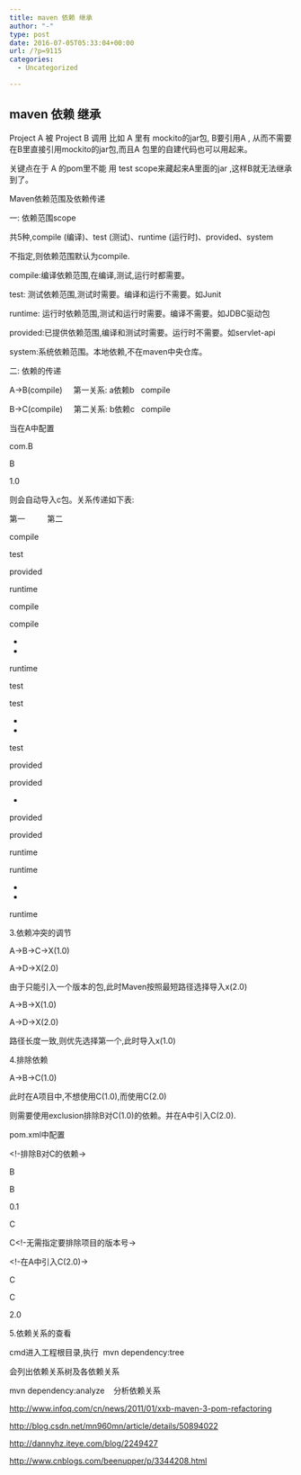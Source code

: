 ```yaml
---
title: maven 依赖 继承
author: "-"
type: post
date: 2016-07-05T05:33:04+00:00
url: /?p=9115
categories:
  - Uncategorized

---
```

## maven 依赖 继承

Project A 被 Project B 调用 比如 A 里有 mockito的jar包, B要引用A , 从而不需要在B里直接引用mockito的jar包,而且A 包里的自建代码也可以用起来。

关键点在于 A 的pom里不能 用 test scope来藏起来A里面的jar ,这样B就无法继承到了。


Maven依赖范围及依赖传递

一:  依赖范围scope

共5种,compile (编译)、test (测试)、runtime (运行时)、provided、system

不指定,则依赖范围默认为compile.


compile:编译依赖范围,在编译,测试,运行时都需要。

test: 测试依赖范围,测试时需要。编译和运行不需要。如Junit

runtime: 运行时依赖范围,测试和运行时需要。编译不需要。如JDBC驱动包

provided:已提供依赖范围,编译和测试时需要。运行时不需要。如servlet-api

system:系统依赖范围。本地依赖,不在maven中央仓库。

二: 依赖的传递

A->B(compile)     第一关系: a依赖b   compile

B->C(compile)     第二关系: b依赖c   compile


当在A中配置

<dependency>
  
<groupId>com.B</groupId>
  
B</artifactId>
  
<version>1.0</version>
  
</dependency>

则会自动导入c包。关系传递如下表: 


第一          第二
  
compile
  
test
  
provided
  
runtime
  
compile
  
compile
  
-
  
-
  
runtime
  
test
  
test
  
-
  
-
  
test
  
provided
  
provided
  
-
  
provided
  
provided
  
runtime
  
runtime
  
-
  
-
  
runtime
  
3.依赖冲突的调节

A->B->C->X(1.0)

A->D->X(2.0)

由于只能引入一个版本的包,此时Maven按照最短路径选择导入x(2.0)


A->B->X(1.0)

A->D->X(2.0)

路径长度一致,则优先选择第一个,此时导入x(1.0)


4.排除依赖

A->B->C(1.0)

此时在A项目中,不想使用C(1.0),而使用C(2.0)

则需要使用exclusion排除B对C(1.0)的依赖。并在A中引入C(2.0).


pom.xml中配置

<!-排除B对C的依赖->

<dependency>
  
<groupId>B</groupId>
  
B</artifactId>
  
<version>0.1</version>
  
<exclusions>
  
<exclusion>
  
<groupId>C</groupId>
  
C</artifactId><!-无需指定要排除项目的版本号->
  
</exclusion>
  
</exclusions>
  
</dependency>

<!-在A中引入C(2.0)->

<dependency>
  
<groupId>C</groupId>
  
C</artifactId>
  
<version>2.0</version>
  
</dependency>


5.依赖关系的查看

cmd进入工程根目录,执行  mvn dependency:tree

会列出依赖关系树及各依赖关系


mvn dependency:analyze    分析依赖关系


http://www.infoq.com/cn/news/2011/01/xxb-maven-3-pom-refactoring

http://blog.csdn.net/mn960mn/article/details/50894022

http://dannyhz.iteye.com/blog/2249427

http://www.cnblogs.com/beenupper/p/3344208.html